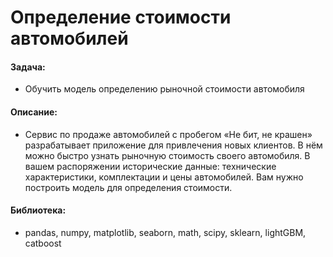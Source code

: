 # Определение стоимости автомобилей

#### Задача: 
- Обучить модель определению рыночной стоимости автомобиля

#### Описание:
- Сервис по продаже автомобилей с пробегом «Не бит, не крашен» разрабатывает приложение для привлечения новых клиентов. В нём можно быстро узнать рыночную стоимость своего автомобиля. В вашем распоряжении исторические данные: технические характеристики, комплектации и цены автомобилей. Вам нужно построить модель для определения стоимости.

#### Библиотека:
- pandas, numpy, matplotlib, seaborn, math, scipy, sklearn, lightGBM, catboost

